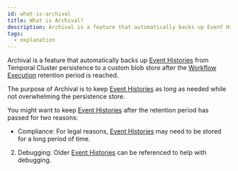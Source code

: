 ```yaml
---
id: what-is-archival
title: What is Archival?
description: Archival is a feature that automatically backs up Event Histories from Temporal Cluster persistence to a custom blob store after the Closed Workflow Execution retention period is reached.
tags:
  - explanation
---
```


Archival is a feature that automatically backs up [Event Histories](/docs/content/what-is-an-event-history) from Temporal Cluster persistence to a custom blob store after the [Workflow Execution](/docs/content/what-is-a-workflow-execution) retention period is reached.

The purpose of Archival is to keep [Event Histories](#event-history) as long as needed while not overwhelming the persistence store.

You might want to keep [Event Histories](#event-history) after the retention period has passed for two reasons:

- Compliance: For legal reasons, [Event Histories](#event-history) may need to be stored for a long period of time.

2. Debugging: Older [Event Histories](#event-history) can be referenced to help with debugging.
